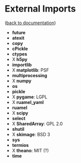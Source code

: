 External Imports
================
([back to documentation](README.md))


*   **__future__**
*   **atexit**
*   **copy**
*   **cPickle**
*   **ctypes**
* X **h5py**
*   **importlib**
* X **matplotlib**: PSF
*   **multiprocessing**
* X **numpy**
*   **os**
*   **pickle**
* X **pygame**: LGPL
* X **ruamel_yaml**
*   **ruamel**
* X **scipy**
*   **select**
* X **SharedArray**: GPL 2.0
*   **shutil**
* X **skimage**: BSD 3
*   **sys**
*   **termios**
* X **theano**: MIT (?)
*   **time**
